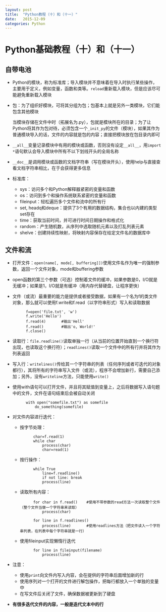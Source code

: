 ```yaml
---
layout: post
title:  "Python教程（十）和（十一）"
date:   2015-12-09
categories: Python
---
```


# Python基础教程（十）和（十一）

## 自带电池

- Python的模块，称为标准库；导入模块并不意味着在导入时执行某些操作，主要用于定义，例如变量，函数和类等。`reload`重新载入模块，但是应该尽可能避免重新载入模块

- 包：为了组织好模块，可将其分组为包；包基本上就是另外一类模块，它们能包含其他模块

    当模块存储在文件中时（拓展名为.py），包就是模块所在的目录；为了让Python将其作为包对待，必须包含一个`_init_py`的文件（模块），如果其作为普通模块导入的话，文件的内容就是包的内容；直接把模块放在包目录内即可
    
- `__all__`变量记录模块中有用的模块或函数，否则没有设定`__all__`，用`import *`语句默认会导入模块中所有不以下划线开头的全局名称

- `__doc__`是调用模块或函数的文档字符串（写在模块开头），使用help与直接查看文档字符串相比，在于会获得更多信息

- 标准库：

    - sys：访问多个和Python解释器紧密的变量和函数
    - os：访问到多个和操作系统联系紧密的变量和函数
    - fileinput：轻松遍历多个文件和流中的所有行
    - set, headq和deque：提供了3个有用的数据结构，集合也以内建的类型set存在
    - time：获取当前时间，并可进行时间日期操作和格式化
    - random：产生随机数，从序列中选取随机元素以及打乱列表元素
    - shelve：创建持续性映射，将映射内容保存在给定文件名的数据库中
    
## 文件和流

- 打开文件：`open(name[, mode[, buffering]])`使用文件名作为唯一的强制参数，返回一个文件对象，mode和buffering参数

- open函数的第三个参数（可选）控制着文件的缓冲，如果参数是0，I/O就是无缓冲；如果是1，I/O就是有缓冲（用内存代替硬盘，让程序更快）

- 文件（或流）最重要的能力是提供或者接受数据，如果有一个名为f的类文件对象，那么就可以使用f.write和f.read（以字符串形式）写入和读取数据

            f=open('file.txt', 'w')
            f.write('Hello')
            f.read(4)       #输出'Hell'
            f.read()        #输出'o, World!'
            f.close()
            
- 读取行：`file.readline()`读取单独一行（从当前的位置开始直到一个换行符出现，也读取这个换行符）；`readlines()`读取一个文件中的所有行并将其作为列表返回
           
- 写入行：`writelines()`传给其一个字符串的列表（任何序列或者可迭代的对象都行），其将所有的字符串写入文件（或流），程序不会增加新行，需要自己添加；另外，没有`writeline`方法，只能使用`write()`

- 使用with语句可以打开文件，并且将其赋值到变量上，之后将数据写入语句题中的文件，文件在语句结束后会被自动关闭

            with open("somefile.txt") as somefile
                do_something(somefile)
                
- 对文件内容进行迭代：

    - 按字节处理：
            
                char=f.read(1)
                while char
                    process(char)
                    char=read(1)
                    
    - 按行操作：
    
                while True
                    line=f.readline()
                    if not line: break
                    process(line)
                                           
    - 读取所有内容：                                                                        
    
                for char in f.read()    #使用不带参数的read方法一次读取整个文件（整个文件当做一个字符串来读取）
                    process(char)
                    
                for line in f.readlines()
                    process(line)       #使用readlines方法（把文件读入一个字符串列表，在列表中每个字符串就是一行）
                    
    - 使用fileinput实现懒惰行迭代
    
                for line in fileinput(filename)
                    process(line)
                    
- 注意：

    - 使用`print`向文件内写入内容，会在提供的字符串后面增加新的行
    - 使用序列对一个打开的文件进行解包操作，把每行都放入一个单独的变量中
    - 在写文件后关闭了文件，确保数据被更新到了硬盘
    
- **有很多迭代文件的内容，一般是迭代文本中的行**                                                                